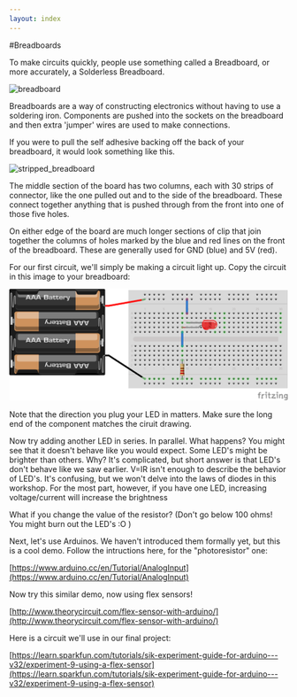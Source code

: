 ```yaml
---
layout: index
---
```


#Breadboards

To make circuits quickly, people use something called a Breadboard, or more accurately, a Solderless Breadboard.

![breadboard](https://learn.adafruit.com/system/assets/assets/000/002/602/medium800/learn_arduino_breadboard_half.jpg)

Breadboards are a way of constructing electronics without having to use a soldering iron. Components are pushed into the sockets on the breadboard and then extra 'jumper' wires are used to make connections.

If you were to pull the self adhesive backing off the back of your breadboard, it would look something like this.

![stripped_breadboard](https://learn.adafruit.com/system/assets/assets/000/002/603/medium800/learn_arduino_breadboard_back_in_bits.jpg)

The middle section of the board has two columns, each with 30 strips of connector, like the one pulled out and to the side of the breadboard. These connect together anything that is pushed through from the front into one of those five holes.

On either edge of the board are much longer sections of clip that join together the columns of holes marked by the blue and red lines on the front of the breadboard. These are generally used for GND (blue) and 5V (red).

For our first circuit, we'll simply be making a circuit light up. Copy the circuit in this image to your breadboard:

![ledBB](images/led_bb_simple.png)

Note that the direction you plug your LED in matters. Make sure the long end of the component matches the ciruit drawing.

Now try adding another LED in series. In parallel. What happens? You might see that it doesn't behave like you would expect. Some LED's might be brighter than others. Why? It's complicated, but short answer is that LED's don't behave like we saw earlier. V=IR isn't enough to describe the behavior of LED's. It's confusing, but we won't delve into the laws of diodes in this workshop. For the most part, however, if you have one LED, increasing voltage/current will increase the brightness

What if you change the value of the resistor? (Don't go below 100 ohms! You might burn out the LED's :O )

Next, let's use Arduinos. We haven't introduced them formally yet, but this is a cool demo. Follow the intructions here, for the "photoresistor" one:

[https://www.arduino.cc/en/Tutorial/AnalogInput](https://www.arduino.cc/en/Tutorial/AnalogInput)

Now try this similar demo, now using flex sensors!

[http://www.theorycircuit.com/flex-sensor-with-arduino/](http://www.theorycircuit.com/flex-sensor-with-arduino/)

Here is a circuit we'll use in our final project:

[https://learn.sparkfun.com/tutorials/sik-experiment-guide-for-arduino---v32/experiment-9-using-a-flex-sensor](https://learn.sparkfun.com/tutorials/sik-experiment-guide-for-arduino---v32/experiment-9-using-a-flex-sensor)



